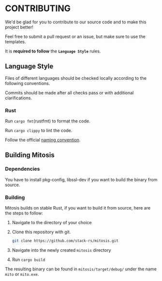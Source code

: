 # CONTRIBUTING

We'd be glad for you to contribute to our source code and to make this project better!

Feel free to submit a pull request or an issue, but make sure to use the templates.

It is **required to follow** the **`Language Style`** rules.

## Language Style

Files of different languages should be checked locally according to the following conventions.

Commits should be made after all checks pass or with additional clarifications.

### Rust

Run `cargo fmt`(rustfmt) to format the code.

Run `cargo clippy` to lint the code.

Follow the official [naming convention](https://rust-lang.github.io/api-guidelines/naming.html).

## Building Mitosis

### Dependencies

You have to install pkg-config, libssl-dev if you want to build the binary from source.

### Building

Mitosis builds on stable Rust, if you want to build it from source, here are the steps to follow:

1. Navigate to the directory of your choice
2. Clone this repository with git.

   ```bash
   git clone https://github.com/stack-rs/mitosis.git
   ```

3. Navigate into the newly created `mitosis` directory
4. Run `cargo build`

The resulting binary can be found in `mitosis/target/debug/` under the name `mito` or `mito.exe`.
